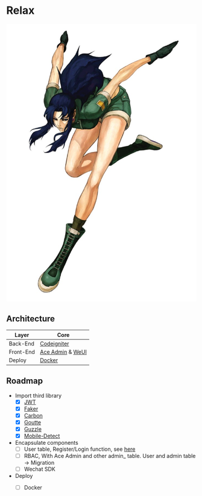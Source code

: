 # Relax

![logo](leona.jpg "Logo")

## Architecture

| Layer | Core |    
| - | - |
| Back-End | [Codeigniter](https://github.com/bcit-ci/CodeIgniter) |
| Front-End | [Ace Admin](http://ace.jeka.by/) & [WeUI](https://weui.io/) |
| Deploy | [Docker](https://github.com/moby/moby) |

## Roadmap

* Import third library
  * [x] [JWT](https://github.com/firebase/php-jwt)
  * [x] [Faker](https://github.com/fzaninotto/Faker)
  * [x] [Carbon](https://github.com/briannesbitt/Carbon)
  * [x] [Goutte](https://github.com/FriendsOfPHP/Goutte)
  * [x] [Guzzle](https://github.com/guzzle/guzzle)
  * [x] [Mobile-Detect](https://github.com/serbanghita/Mobile-Detect/)
* Encapsulate components
  * [ ] User table, Register/Login function, see [here](https://codeigniter.com/user_guide/general/compatibility_functions.html)
  * [ ] RBAC, With Ace Admin and other admin_ table. User and admin table -> Migration
  * [ ] Wechat SDK
* Deploy
  * [ ] Docker
        